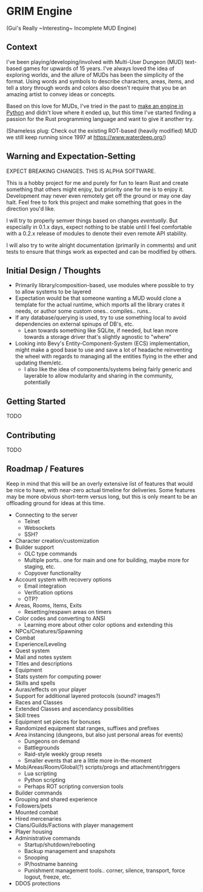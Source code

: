 # GRIM Engine

(Gui's Really ~Interesting~ Incomplete MUD Engine)

## Context

I've been playing/developing/involved with Multi-User Dungeon (MUD) text-based games for upwards of 15 years. I've always loved the idea of exploring worlds, and the allure of MUDs has been the simplicity of the format. Using words and symbols to describe characters, areas, items, and tell a story through words and colors also doesn't require that you be an amazing artist to convey ideas or concepts.

Based on this love for MUDs, I've tried in the past to [make an engine in Python](https://github.com/gvanderest/undermountain) and didn't love where it ended up, but this time I've started finding a passion for the Rust programming language and want to give it another try.

(Shameless plug: Check out the existing ROT-based (heavily modified) MUD we still keep running since 1997 at https://www.waterdeep.org/)

## Warning and Expectation-Setting

EXPECT BREAKING CHANGES. THIS IS ALPHA SOFTWARE.

This is a hobby project for me and purely for fun to learn Rust and create something that others might enjoy, but priority one for me is to enjoy it. Development may never even remotely get off the ground or may one day halt. Feel free to fork this project and make something that goes in the direction you'd like.

I will try to properly semver things based on changes _eventually_. But especially in 0.1.x days, expect nothing to be stable until I feel comfortable with a 0.2.x release of modules to denote their even remote API stability.

I will also try to write alright documentation (primarily in comments) and unit tests to ensure that things work as expected and can be modified by others.

## Initial Design / Thoughts

- Primarily library/composition-based, use modules where possible to try to allow systems to be layered
- Expectation would be that someone wanting a MUD would clone a template for the actual runtime, which mports all the library crates it needs, or author some custom ones.. compiles.. runs..
- If any database/querying is used, try to use something local to avoid dependencies on external spinups of DB's, etc.
    - Lean towards something like SQLite, if needed, but lean more towards a storage driver that's slightly agnostic to "where"
- Looking into Bevy's Entity-Component-System (ECS) implementation, might make a good base to use and save a lot of headache reinventing the wheel with regards to managing all the entities flying in the ether and updating them/etc.
    - I also like the idea of components/systems being fairly generic and layerable to allow modularity and sharing in the community, potentially

## Getting Started

TODO

## Contributing

TODO

## Roadmap / Features

Keep in mind that this will be an overly extensive list of features that would be nice to have, with near-zero actual timeline for deliveries. Some features may be more obvious short-term versus long, but this is only meant to be an offloading ground for ideas at this time.

- Connecting to the server
    - Telnet
    - Websockets
    - SSH?
- Character creation/customization
- Builder support
    - OLC type commands
    - Multiple ports.. one for main and one for building, maybe more for staging, etc.
    - Copyover functionality
- Account system with recovery options
    - Email integration
    - Verification options
    - OTP?
- Areas, Rooms, Items, Exits
    - Resetting/respawn areas on timers
- Color codes and converting to ANSI
    - Learning more about other color options and extending this
- NPCs/Creatures/Spawning
- Combat
- Experience/Leveling
- Quest system
- Mail and notes system
- Titles and descriptions
- Equipment
- Stats system for computing power
- Skills and spells
- Auras/effects on your player
- Support for additional layered protocols (sound? images?)
- Races and Classes
- Extended Classes and ascendancy possibilities
- Skill trees
- Equipment set pieces for bonuses
- Randomized equipment stat ranges, suffixes and prefixes
- Area instancing (dungeons, but also just personal areas for events)
    - Dungeons on demand
    - Battlegrounds
    - Raid-style weekly group resets
    - Smaller events that are a little more in-the-moment
- Mob/Areas/Room/Global(?) scripts/progs and attachment/triggers
    - Lua scripting
    - Python scripting
    - Perhaps ROT scripting conversion tools
- Builder commands
- Grouping and shared experience
- Followers/pets
- Mounted combat
- Hired mercenaries
- Clans/Guilds/Factions with player management
- Player housing
- Administrative commands
    - Startup/shutdown/rebooting
    - Backup management and snapshots
    - Snooping
    - IP/hostname banning
    - Punishment management tools.. corner, silence, transport, force logout, freeze, etc.
- DDOS protections

